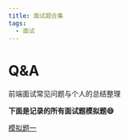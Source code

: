 ```yaml
---
title: 面试题合集
tags:
  - 面试
---
```


# Q&A

前端面试常见问题与个人的总结整理

**下面是记录的所有面试题模拟题:smile:**

[模拟题一](./模拟题一.md)

